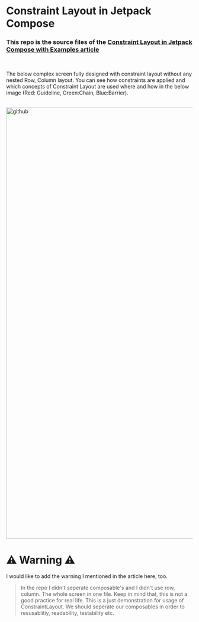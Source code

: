 # Constraint Layout in Jetpack Compose
### This repo is the source files of the [Constraint Layout in Jetpack Compose with Examples article](https://medium.com/huawei-developers/constraint-layout-in-jetpack-compose-with-examples-20cf39172371)
<br/>

The below complex screen fully designed with constraint layout without any nested Row, Column layout. You can see how constraints are applied and which concepts of Constraint Layout are used where and how in the below image (Red: Guideline, Green:Chain, Blue:Barrier).
<br/>
<br/>

<img width="1162" alt="github" src="https://user-images.githubusercontent.com/28221219/201933012-25cebb41-ba16-4031-b180-57aee4f7e55c.png">

<br/>

# ⚠️ Warning ⚠️
I would like to add the warning I mentioned in the article here, too. <br/>
> In the repo I didn't seperate composable's and I didn't use row, column. The whole screen in one file. Keep in mind that, this is not a good practice for real life. This is a just demonstration for usage of ConstraintLayout. We should seperate our composables in order to resusablitiy, readability, testability etc.
